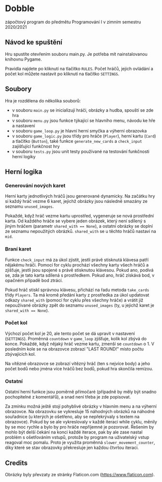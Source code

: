 # Dobble
zápočtový program do předmětu Programování I v zimním semestru 2020/2021

## Návod ke spuštění

Hru spustíte otevřením souboru main.py. Je potřeba mít nainstalovanou knihovnu Pygame. 

Pravidla najdete po kliknutí na tlačítko `RULES`. Počet hráčů, jejich ovládání a počet kol můžete nastavit po kliknutí na tlačítko `SETTINGS`.

## Soubory

Hra je rozdělena do několika souborů:

- v souboru `main.py` se inicializují hráči, obrázky a hudba, spouští se zde hra
- v souboru `menu.py` jsou funkce týkající se hlavního menu, návodu ke hře a nastavení
- v souboru `game_loop.py` je hlavní herní smyčka a výherní obrazovka
- v souboru `game_logic.py` jsou třídy pro hráče (`Player`), herní kartu (`Card`)  a tlačítko (`Button`), také funkce `generate_new_cards` a `check_input` zajišťující funkčnost hry
- v souboru `tests.py` jsou unit testy používané na testování funkčnosti herní logiky

## Herní logika

### Generování nových karet

Herní karty jednotlivých hráčů jsou generované dynamicky. Na začátku hry si každý hráč vezme 6 karet, jejichž obrázky jsou následně smazány ze seznamu `unused_images`.

Pokaždé, když hráč vezme kartu uprostřed, vygeneruje se nová prostřední karta. Od každého hráče se vybere jeden obrázek, který není sdílený s jiným hráčem (parametr `shared_with == None`), a ostatní obrázky se doplní ze seznamu nepoužitých obrázků. `shared_with` se u těchto hráčů nastaví na `mid`.

### Braní karet

Funkce `check_input` má za úkol zjistit, jestli právě stisknutá klávesa patří nějakému hráči. Pomocí for cyklu prochází všechny karty všech hráčů a zjišťuje, jestli jsou spojené s právě stisknutou klávesou. Pokud ano, podívá se, zda je tato karta sdílená s prostředkem. Pokud ano, hráč získává bod, v opačném případě bod ztrácí.

Pokud hráč stiskl správnou klávesu, přichází na řadu metoda `take_cards` třídy `Players`. Ta má kromě předání karty z prostředka za úkol updatovat odkazy `shared_with` (pomocí for cyklu přes všechny hráče) a vrátit již nepoužívané obrázky zpět do seznamu `unused_images` (ty, u jejichž karet je `shared_with == None`).

### Počet kol

Výchozí počet kol je 20, ale tento počet se dá upravit v nastavení (`SETTINGS`). Proměnná `countdown` v `game_loop` zjišťuje, kolik kol zbývá do konce. Pokaždé, když nějaký hráč vezme kartu, zmenší se `countdown` o 1. V posledním kole se na obrazovce zobrazí "LAST ROUND!" místo počtu zbývajících kol.

Na vítězné obrazovce se zobrazí vítězný hráč (ten s nejvíce body) a jeho počet bodů nebo jména více hráčů bez bodů, pokud hra skončila remízou.

### Ostatní

Ostatní herní funkce jsou poměrně přímočaré (případně by měly být snadno pochopitelné z komentářů), a snad není třeba je zde popisovat.

Za zmínku možná ještě stojí pohyblivé obrázky v hlavním menu a na výherní obrazovce. Na obrazovku se vykresluje 15 náhodných obrázků na náhodné souřadnice (u kterých je ošetřeno, aby se nepřekrývaly s textem na obrazovce). Pokud by se ale vykreslovaly v každé iteraci while cyklu, měnily by se moc rychle a bylo by pro hráče nepříjemné je pozorovat. Řešením by mohlo být delší čekání na konci každé iterace, pak by ale zase nastal problém s ošetřováním vstupů, protože by program na uživatelský vstup reagoval moc pomalu. Proto je využita proměnná `slower_movement_counter`, díky které se stav obrazovky překresluje jen každou čtvrtou iteraci.

## Credits

Obrázky byly převzaty ze stránky Flaticon.com (https://www.flaticon.com). 